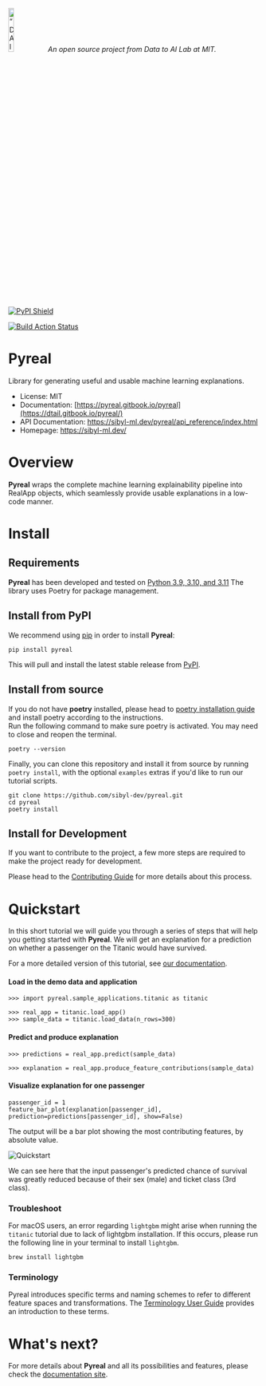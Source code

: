 <p align="left">
<img width=15% src="https://dai.lids.mit.edu/wp-content/uploads/2018/06/Logo_DAI_highres.png" alt=“DAI-Lab” />
<i>An open source project from Data to AI Lab at MIT.</i>
</p>

<!-- Uncomment these lines after releasing the package to PyPI for version and downloads badges -->

[![PyPI Shield](https://img.shields.io/pypi/v/pyreal.svg)](https://pypi.python.org/pypi/pyreal)

<!--[![Downloads](https://pepy.tech/badge/pyreal)](https://pepy.tech/project/pyreal)-->
<!--[![Travis CI Shield](https://travis-ci.org/DAI-Lab/pyreal.svg?branch=stable)](https://travis-ci.org/DAI-Lab/pyreal)-->
<!--[![Coverage Status](https://codecov.io/gh/DAI-Lab/pyreal/branch/stable/graph/badge.svg)](https://codecov.io/gh/DAI-Lab/pyreal)-->

[![Build Action Status](https://github.com/DAI-Lab/pyreal/workflows/Test%20CI/badge.svg)](https://github.com/DAI-Lab/pyreal/actions)

# Pyreal

Library for generating useful and usable machine learning explanations.

-   License: MIT
-   Documentation: [https://pyreal.gitbook.io/pyreal](https://dtail.gitbook.io/pyreal/)
-   API Documentation: https://sibyl-ml.dev/pyreal/api_reference/index.html
-   Homepage: https://sibyl-ml.dev/

# Overview

**Pyreal** wraps the complete machine learning explainability pipeline into RealApp objects, which seamlessly
provide usable explanations in a low-code manner.

# Install

## Requirements

**Pyreal** has been developed and tested on [Python 3.9, 3.10, and 3.11](https://www.python.org/downloads/)
The library uses Poetry for package management.

## Install from PyPI

We recommend using
[pip](https://pip.pypa.io/en/stable/) in order to install **Pyreal**:

```
pip install pyreal
```

This will pull and install the latest stable release from [PyPI](https://pypi.org/project/pyreal/).

## Install from source

If you do not have **poetry** installed, please head to [poetry installation guide](https://python-poetry.org/docs/#installation)
and install poetry according to the instructions.\
Run the following command to make sure poetry is activated. You may need to close and reopen the terminal.

```
poetry --version
```

Finally, you can clone this repository and install it from
source by running `poetry install`, with the optional `examples` extras if you'd like to run our tutorial scripts.

```
git clone https://github.com/sibyl-dev/pyreal.git
cd pyreal
poetry install
```

## Install for Development

If you want to contribute to the project, a few more steps are required to make the project ready
for development.

Please head to the [Contributing Guide](https://dtail.gitbook.io/pyreal/developer-guides/contributing-to-pyreal)
for more details about this process.

# Quickstart

In this short tutorial we will guide you through a series of steps that will help you
getting started with **Pyreal**. We will get an explanation for a prediction on whether a
passenger on the Titanic would have survived.

For a more detailed version of this tutorial, see [our documentation](https://dtail.gitbook.io/pyreal/getting-started/quickstart).

#### Load in the demo data and application

```
>>> import pyreal.sample_applications.titanic as titanic

>>> real_app = titanic.load_app()
>>> sample_data = titanic.load_data(n_rows=300)

```

#### Predict and produce explanation

```
>>> predictions = real_app.predict(sample_data)

>>> explanation = real_app.produce_feature_contributions(sample_data)

```

#### Visualize explanation for one passenger

```
passenger_id = 1
feature_bar_plot(explanation[passenger_id], prediction=predictions[passenger_id], show=False)

```

The output will be a bar plot showing the most contributing features, by absolute value.

![Quickstart](docs/images/titanic.png)

We can see here that the input passenger's predicted chance of survival was greatly reduced
because of their sex (male) and ticket class (3rd class).

### Troubleshoot

For macOS users, an error regarding `lightgbm` might arise when running the `titanic` tutorial due to lack of lightgbm installation.
If this occurs, please run the following line in your terminal to install `lightgbm`.

```
brew install lightgbm
```

### Terminology

Pyreal introduces specific terms and naming schemes to refer to different feature spaces and
transformations. The [Terminology User Guide](https://dtail.gitbook.io/pyreal/developing-applications/developer-terminology-guide) provides an introduction to these terms.

# What's next?

For more details about **Pyreal** and all its possibilities
and features, please check the [documentation site](https://dtail.gitbook.io/pyreal/).
